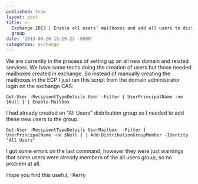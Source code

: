 ```yaml
---
published: true
layout: post
title: >-
  Exchange 2013 | Enable all users' mailboxes and add all users to distribution
  group
date: '2013-08-20 15:19:22 -0500'
categories: exchange
---
```


We are currently in the process of setting up an all new domain and related services. We have some techs doing the creation of users but those needed mailboxes created in exchange. So instead of manually creating the mailboxes in the ECP I just ran this script from the domain administrator login on the exchange  CAS:

    Get-User -RecipientTypeDetails User -Filter { UserPrincipalName -ne $Null } | Enable-Mailbox

I had already created an "All Users" distribution group so I needed to add these new users to the group:

    Get-User -RecipientTypeDetails UserMailbox  -Filter { UserPrincipalName -ne $Null } | Add-DistributionGroupMember -Identity "All Users" 

I got some errors on the last command, however they were just warnings that some users were already members of the all users group, so no problem at all.

 Hope you find this useful,
-Kerry
